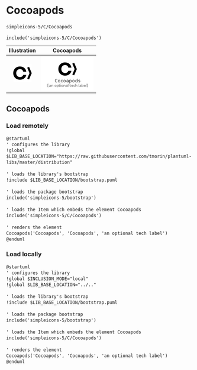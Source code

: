 # Cocoapods


```text
simpleicons-5/C/Cocoapods
```

```text
include('simpleicons-5/C/Cocoapods')
```



| Illustration | Cocoapods |
| :---: | :---: |
| ![illustration for Illustration](../../simpleicons-5/C/Cocoapods.png) | ![illustration for Cocoapods](../../simpleicons-5/C/Cocoapods.Local.png) |




## Cocoapods

### Load remotely
```plantuml
@startuml
' configures the library
!global $LIB_BASE_LOCATION="https://raw.githubusercontent.com/tmorin/plantuml-libs/master/distribution"

' loads the library's bootstrap
!include $LIB_BASE_LOCATION/bootstrap.puml

' loads the package bootstrap
include('simpleicons-5/bootstrap')

' loads the Item which embeds the element Cocoapods
include('simpleicons-5/C/Cocoapods')

' renders the element
Cocoapods('Cocoapods', 'Cocoapods', 'an optional tech label')
@enduml
```

### Load locally
```plantuml
@startuml
' configures the library
!global $INCLUSION_MODE="local"
!global $LIB_BASE_LOCATION="../.."

' loads the library's bootstrap
!include $LIB_BASE_LOCATION/bootstrap.puml

' loads the package bootstrap
include('simpleicons-5/bootstrap')

' loads the Item which embeds the element Cocoapods
include('simpleicons-5/C/Cocoapods')

' renders the element
Cocoapods('Cocoapods', 'Cocoapods', 'an optional tech label')
@enduml
```

